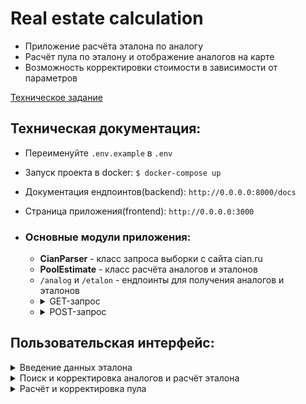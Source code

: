 # Real estate calculation
* Приложение расчёта эталона по аналогу
* Расчёт пула по эталону и отображение аналогов на карте 
* Возможность корректировки стоимости в зависимости от параметров

[Техническое задание](https://github.com/OptikRUS/ht/blob/files/tz.pdf)

[//]: # ([Ссылка на приложение]&#40;ссылка на хост&#41; 🌐)

## Техническая документация:
* Переименуйте `.env.example` в `.env`
* Запуск проекта в docker: ```$ docker-compose up```
* Документация ендпоинтов(backend): ```http://0.0.0.0:8000/docs```
* Страница приложения(frontend): ```http://0.0.0.0:3000```

* ### Основные модули приложения:
  * **CianParser** - класс запроса выборки с сайта cian.ru
  * **PoolEstimate** - класс расчёта аналогов и эталонов
  * `/analog` и `/etalon` - ендпоинты для получения аналогов и эталонов
  * <details>
      <summary>GET-запрос</summary>
        <img src="https://github.com/OptikRUS/ht/blob/files/1.png" alt="img from doc">
    </details>
  * <details>
      <summary>POST-запрос</summary>
        <img src="https://github.com/OptikRUS/ht/blob/files/2.png" alt="img from doc">
    </details>

## Пользовательская интерфейс:
<details>
      <summary>Введение данных эталона</summary>
        <img src="https://github.com/OptikRUS/ht/blob/files/3.png" alt="UI image">
</details>
<details>
    <summary>Поиск и корректировка аналогов и расчёт эталона</summary>
      <img src="https://github.com/OptikRUS/ht/blob/files/4.png" alt="UI image">
</details>
<details>
    <summary>Расчёт и корректировка пула</summary>
      <img src="https://github.com/OptikRUS/ht/blob/files/5.png" alt="UI image">
</details>